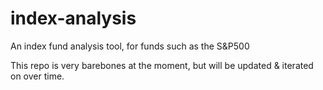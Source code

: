 # index-analysis
An index fund analysis tool, for funds such as the S&P500

This repo is very barebones at the moment, but will be updated & iterated on over time.
